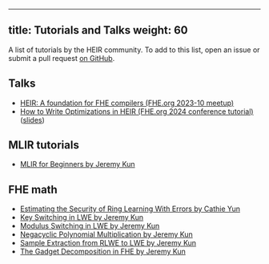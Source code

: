 <!-- mdformat off(yaml frontmatter) -->
---
title: Tutorials and Talks
weight: 60
---
<!-- mdformat on -->

A list of tutorials by the HEIR community. To add to this list, open an issue or
submit a pull request
[on GitHub](https://github.com/google/heir/blob/main/docs/content/en/docs/tutorials.md).

## Talks

-   [HEIR: A foundation for FHE compilers (FHE.org 2023-10 meetup)](https://www.youtube.com/watch?v=kqDFdKUTNA4)
-   [How to Write Optimizations in HEIR (FHE.org 2024 conference tutorial)](https://www.youtube.com/watch?v=ne5D_kqlxYg&list=PLnbmMskCVh1fZy00EZQnFSezctvwYmlRM&index=4)
    ([slides](https://docs.google.com/presentation/d/1zRgrkWgLn4FxAWWDTQb8KnS-pqtUbST1AIR8bT_a-E8/edit?usp=sharing))

## MLIR tutorials

-   [MLIR for Beginners by Jeremy Kun](https://github.com/j2kun/mlir-tutorial/)

## FHE math

-   [Estimating the Security of Ring Learning With Errors by Cathie Yun](https://jeremykun.com/2022/12/28/estimating-the-security-of-ring-learning-with-errors-rlwe/)
-   [Key Switching in LWE by Jeremy Kun](https://jeremykun.com/2022/08/29/key-switching-in-lwe/)
-   [Modulus Switching in LWE by Jeremy Kun](https://jeremykun.com/2022/07/16/modulus-switching-in-lwe/)
-   [Negacyclic Polynomial Multiplication by Jeremy Kun](https://jeremykun.com/2022/12/09/negacyclic-polynomial-multiplication/)
-   [Sample Extraction from RLWE to LWE by Jeremy Kun](https://jeremykun.com/2023/02/27/sample-extraction-from-rlwe-to-lwe/)
-   [The Gadget Decomposition in FHE by Jeremy Kun](https://jeremykun.com/2021/12/11/the-gadget-decomposition-in-fhe/)
